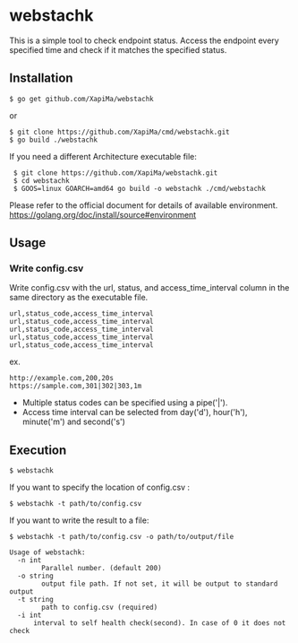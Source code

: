 # webstachk
This is a simple tool to check endpoint status.
Access the endpoint every specified time and check if it matches the specified status.

## Installation
```
$ go get github.com/XapiMa/webstachk
```

or

```
$ git clone https://github.com/XapiMa/cmd/webstachk.git
$ go build ./webstachk
```

If you need a different Architecture executable file:

```
 $ git clone https://github.com/XapiMa/webstachk.git
 $ cd webstachk
 $ GOOS=linux GOARCH=amd64 go build -o webstachk ./cmd/webstachk
```
Please refer to the official document for details of available environment.
https://golang.org/doc/install/source#environment

## Usage
### Write config.csv 
Write config.csv with the url, status, and access_time_interval  column in the same directory as the executable file.

```
url,status_code,access_time_interval
url,status_code,access_time_interval
url,status_code,access_time_interval
url,status_code,access_time_interval
url,status_code,access_time_interval
```

ex.
```
http://example.com,200,20s
https://sample.com,301|302|303,1m
```

- Multiple status codes can be specified using a pipe('|').
- Access time interval can be selected from day('d'), hour('h'), minute('m') and second('s')

## Execution
```
$ webstachk
```

If you want to specify the location of config.csv :
```
$ webstachk -t path/to/config.csv
```

If you want to write the result to a file:
```
$ webstachk -t path/to/config.csv -o path/to/output/file
```

```
Usage of webstachk:
  -n int
    	Parallel number. (default 200)
  -o string
    	output file path. If not set, it will be output to standard output
  -t string
    	path to config.csv (required)
  -i int
      interval to self health check(second). In case of 0 it does not check

```
